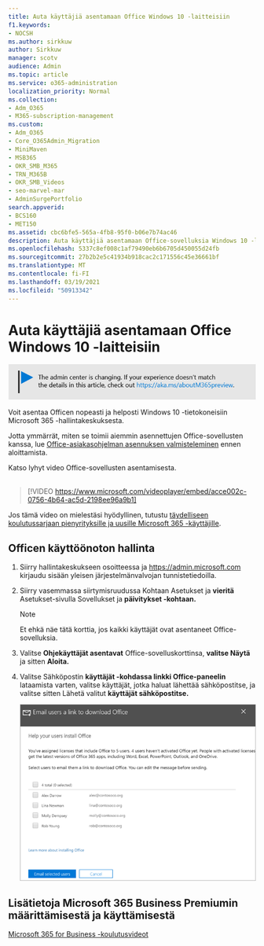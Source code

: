 ```yaml
---
title: Auta käyttäjiä asentamaan Office Windows 10 -laitteisiin
f1.keywords:
- NOCSH
ms.author: sirkkuw
author: Sirkkuw
manager: scotv
audience: Admin
ms.topic: article
ms.service: o365-administration
localization_priority: Normal
ms.collection:
- Adm_O365
- M365-subscription-management
ms.custom:
- Adm_O365
- Core_O365Admin_Migration
- MiniMaven
- MSB365
- OKR_SMB_M365
- TRN_M365B
- OKR_SMB_Videos
- seo-marvel-mar
- AdminSurgePortfolio
search.appverid:
- BCS160
- MET150
ms.assetid: cbc6bfe5-565a-4fb8-95f0-b06e7b74ac46
description: Auta käyttäjiä asentamaan Office-sovelluksia Windows 10 -laitteisiin ja asentamaan Office helposti Windows 10 -tietokoneisiin Microsoft 365 -hallintakeskuksesta.
ms.openlocfilehash: 5337c8ef008c1af79490eb6b6705d450055d24fb
ms.sourcegitcommit: 27b2b2e5c41934b918cac2c171556c45e36661bf
ms.translationtype: MT
ms.contentlocale: fi-FI
ms.lasthandoff: 03/19/2021
ms.locfileid: "50913342"
---
```

# <a name="help-your-users-install-office-on-windows-10-devices"></a>Auta käyttäjiä asentamaan Office Windows 10 -laitteisiin

[![Selite, jossa ilmoitetaan, että hallintakeskus muuttuu. Lisätietoja löytyy osoitteesta aka.ms/aboutM365preview.](../media/m365admincenterchanging.png)](/office365/admin/microsoft-365-admin-center-preview)

Voit asentaa Officen nopeasti ja helposti Windows 10 -tietokoneisiin Microsoft 365 -hallintakeskuksesta.
  
Jotta ymmärrät, miten se toimii aiemmin asennettujen Office-sovellusten kanssa, lue [Office-asiakasohjelman asennuksen valmisteleminen](prepare-for-office-client-deployment.md) ennen aloittamista.

Katso lyhyt video Office-sovellusten asentamisesta.<br><br>

> [!VIDEO https://www.microsoft.com/videoplayer/embed/acce002c-0756-4b64-ac5d-2198ee96a9b1] 

Jos tämä video on mielestäsi hyödyllinen, tutustu [täydelliseen koulutussarjaan pienyrityksille ja uusille Microsoft 365 -käyttäjille](https://support.microsoft.com/office/6ab4bbcd-79cf-4000-a0bd-d42ce4d12816).

## <a name="manage-office-deployments"></a>Officen käyttöönoton hallinta

1. Siirry hallintakeskukseen osoitteessa ja <a href="https://go.microsoft.com/fwlink/p/?linkid=2024339" target="_blank">https://admin.microsoft.com</a> kirjaudu sisään yleisen järjestelmänvalvojan tunnistetiedoilla. 

2. Siirry  vasemmassa siirtymisruudussa Kohtaan Asetukset ja **vieritä** Asetukset-sivulla Sovellukset ja **päivitykset -kohtaan.**
    > [!NOTE]
    > Et ehkä näe tätä korttia, jos kaikki käyttäjät ovat asentaneet Office-sovelluksia.
  
3. Valitse **Ohjekäyttäjät asentavat** Office-sovelluskorttinsa, **valitse Näytä** ja sitten **Aloita.**
    
4. Valitse Sähköpostin **käyttäjät -kohdassa linkki Office-paneelin** lataamista varten, valitse käyttäjät, jotka haluat lähettää sähköpostitse, ja valitse sitten Lähetä valitut **käyttäjät sähköpostitse.**

   ![Valitse käyttäjät, jotka lähettävät sähköpostia Office-latauslinkin avulla.](../media/sendemailtousers.png)

## <a name="for-more-on-setting-up-and-using-microsoft-365-business-premium"></a>Lisätietoja Microsoft 365 Business Premiumin määrittämisestä ja käyttämisestä

[Microsoft 365 for Business -koulutusvideot](https://support.microsoft.com/office/6ab4bbcd-79cf-4000-a0bd-d42ce4d12816)